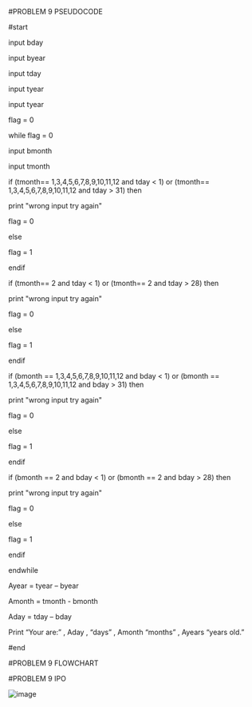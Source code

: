 #PROBLEM 9 PSEUDOCODE

#start

input bday

input byear

input tday

input tyear

input tyear

flag = 0

while flag = 0

input bmonth

input tmonth

if (tmonth== 1,3,4,5,6,7,8,9,10,11,12 and tday < 1) or (tmonth== 1,3,4,5,6,7,8,9,10,11,12 and tday > 31) then

   print "wrong input try again"
   
   flag = 0
   
else

   flag = 1 
   
endif 

if (tmonth== 2 and tday < 1) or (tmonth== 2 and tday > 28) then

   print "wrong input try again"
   
   flag = 0
   
else

   flag = 1 
   
endif 

if (bmonth == 1,3,4,5,6,7,8,9,10,11,12 and bday < 1) or (bmonth == 1,3,4,5,6,7,8,9,10,11,12 and bday > 31) then

   print "wrong input try again"
   
  flag = 0
  
else

   flag = 1 
   
endif 

if (bmonth == 2 and bday < 1) or (bmonth == 2 and bday > 28) then

   print "wrong input try again"
   
  flag = 0
  
else

   flag = 1 
   
endif 

endwhile

Ayear = tyear – byear

Amonth = tmonth - bmonth 

Aday = tday – bday

Print “Your are:” , Aday , “days” , Amonth “months” , Ayears “years old.” 

#end


#PROBLEM 9 FLOWCHART

#PROBLEM 9 IPO

![image](https://github.com/user-attachments/assets/15afe491-5c21-4ca5-b6a8-6fde98fda483)
